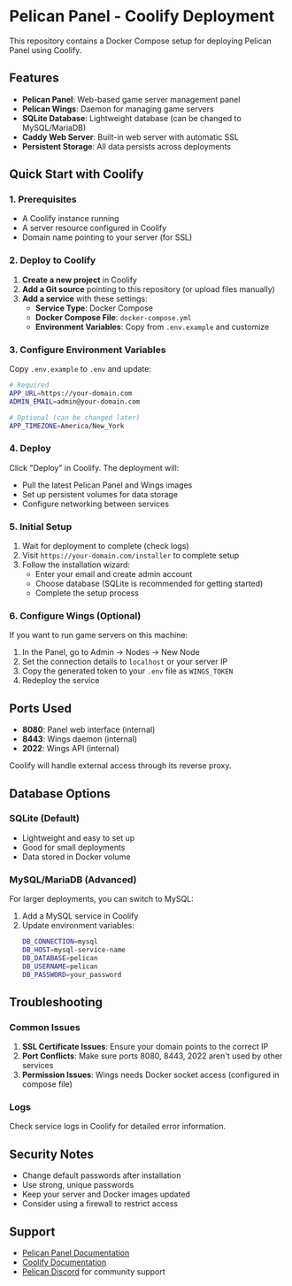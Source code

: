 # Pelican Panel - Coolify Deployment

This repository contains a Docker Compose setup for deploying Pelican Panel using Coolify.

## Features

- **Pelican Panel**: Web-based game server management panel
- **Pelican Wings**: Daemon for managing game servers
- **SQLite Database**: Lightweight database (can be changed to MySQL/MariaDB)
- **Caddy Web Server**: Built-in web server with automatic SSL
- **Persistent Storage**: All data persists across deployments

## Quick Start with Coolify

### 1. Prerequisites

- A Coolify instance running
- A server resource configured in Coolify
- Domain name pointing to your server (for SSL)

### 2. Deploy to Coolify

1. **Create a new project** in Coolify
2. **Add a Git source** pointing to this repository (or upload files manually)
3. **Add a service** with these settings:
   - **Service Type**: Docker Compose
   - **Docker Compose File**: `docker-compose.yml`
   - **Environment Variables**: Copy from `.env.example` and customize

### 3. Configure Environment Variables

Copy `.env.example` to `.env` and update:

```bash
# Required
APP_URL=https://your-domain.com
ADMIN_EMAIL=admin@your-domain.com

# Optional (can be changed later)
APP_TIMEZONE=America/New_York
```

### 4. Deploy

Click "Deploy" in Coolify. The deployment will:
- Pull the latest Pelican Panel and Wings images
- Set up persistent volumes for data storage
- Configure networking between services

### 5. Initial Setup

1. Wait for deployment to complete (check logs)
2. Visit `https://your-domain.com/installer` to complete setup
3. Follow the installation wizard:
   - Enter your email and create admin account
   - Choose database (SQLite is recommended for getting started)
   - Complete the setup process

### 6. Configure Wings (Optional)

If you want to run game servers on this machine:

1. In the Panel, go to Admin → Nodes → New Node
2. Set the connection details to `localhost` or your server IP
3. Copy the generated token to your `.env` file as `WINGS_TOKEN`
4. Redeploy the service

## Ports Used

- **8080**: Panel web interface (internal)
- **8443**: Wings daemon (internal)
- **2022**: Wings API (internal)

Coolify will handle external access through its reverse proxy.

## Database Options

### SQLite (Default)
- Lightweight and easy to set up
- Good for small deployments
- Data stored in Docker volume

### MySQL/MariaDB (Advanced)
For larger deployments, you can switch to MySQL:

1. Add a MySQL service in Coolify
2. Update environment variables:
   ```bash
   DB_CONNECTION=mysql
   DB_HOST=mysql-service-name
   DB_DATABASE=pelican
   DB_USERNAME=pelican
   DB_PASSWORD=your_password
   ```

## Troubleshooting

### Common Issues

1. **SSL Certificate Issues**: Ensure your domain points to the correct IP
2. **Port Conflicts**: Make sure ports 8080, 8443, 2022 aren't used by other services
3. **Permission Issues**: Wings needs Docker socket access (configured in compose file)

### Logs

Check service logs in Coolify for detailed error information.

## Security Notes

- Change default passwords after installation
- Use strong, unique passwords
- Keep your server and Docker images updated
- Consider using a firewall to restrict access

## Support

- [Pelican Panel Documentation](https://pelican.dev/docs/)
- [Coolify Documentation](https://coolify.io/docs/)
- [Pelican Discord](https://discord.gg/pelican) for community support
